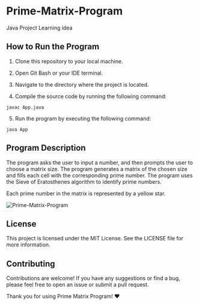 # Prime-Matrix-Program

Java Project Learning idea

## How to Run the Program

1. Clone this repository to your local machine.

2. Open Git Bash or your IDE terminal.

3. Navigate to the directory where the project is located.

4. Compile the source code by running the following command:

```
javac App.java
```

5. Run the program by executing the following command:

```
java App
```

## Program Description

The program asks the user to input a number, and then prompts the user to choose a matrix size. The program generates a matrix of the chosen size and fills each cell with the corresponding prime number. The program uses the Sieve of Eratosthenes algorithm to identify prime numbers.

Each prime number in the matrix is represented by a yellow star.

![Prime-Matrix-Program](https://github.com/pureAliNajafi/Prime-Matrix-Program/assets/147445558/f0280d45-b053-48d0-a158-865bda35ce77)


## License

This project is licensed under the MIT License. See the LICENSE file for more information.

## Contributing

Contributions are welcome! If you have any suggestions or find a bug, please feel free to open an issue or submit a pull request.

Thank you for using Prime Matrix Program! ♥
